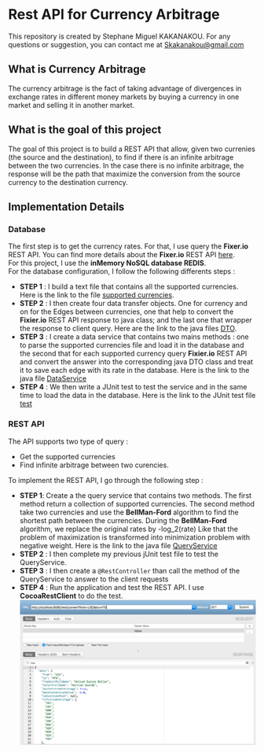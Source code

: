 # Rest API for Currency Arbitrage
This repository is created by Stephane Miguel KAKANAKOU. For any questions or suggestion, you can contact me at Skakanakou@gmail.com

## What is Currency Arbitrage
The currency arbitrage is the fact of taking advantage of divergences in exchange rates in different money markets by buying a currency in one market and selling it in another market.

## What is the goal of this project
The goal of this project is to build a REST API that allow, given two currenies (the source and the destination), to find if there is an infinite arbitrage between the two currencies. In the case there is no infinite arbitrage, the response will be the path that maximize the conversion from the source currency to the destination currency.

## Implementation Details
### Database
The first step is to get the currency rates. For that, I use query the **Fixer.io** REST API. You can find more details about the **Fixer.io** REST API [here](http://fixer.io). 
<br>For this project, I use the **inMemory NoSQL database REDIS**. 
<br>For the database configuration, I follow the following differents steps : 

* **STEP 1** : I build a text file that contains all the supported currencies.  Here is the link to the file [supported currencies](https://github.com/MiguelSteph/CurrencyArbitrageRestAPI/blob/master/CurrencyConversionAPI/src/main/resources/supportedCurrencies/supportedCurrencies.txt). 
* **STEP 2** : I then create four data transfer objects. One for currency and on for the Edges between currencies, one that help to convert the **Fixier.io** REST API response to java class; and the last one that wrapper the response to client query. Here are the link to the java files [DTO](https://github.com/MiguelSteph/CurrencyArbitrageRestAPI/tree/master/CurrencyConversionAPI/src/main/java/com/convertion/dto).
* **STEP 3** : I create a data service that contains two mains methods : one to parse the supported currencies file and load it in the database and the second that for each supported currency query **Fixier.io** REST API and convert the answer into the corresponding java DTO class and treat it to save each edge with its rate in the database. Here is the link to the java file [DataService](https://github.com/MiguelSteph/CurrencyArbitrageRestAPI/blob/master/CurrencyConversionAPI/src/main/java/com/convertion/services/DataService.java)
* **STEP 4** : We then write a JUnit test to test the service and in the same time to load the data in the database. Here is the link to the JUnit test file [test](https://github.com/MiguelSteph/CurrencyArbitrageRestAPI/blob/master/CurrencyConversionAPI/src/test/java/com/convertion/rest/TestDataService.java)

### REST API
The API supports two type of query : 

* Get the supported currencies
* Find infinite arbitrage between two curencies.

To implement the REST API, I go through the following step : 

* **STEP 1**: Create a the query service that contains two methods. The first method return a collection of supported currencies. The second method take two currencies and use the **BellMan-Ford** algorithm to find the shortest path between the currencies. During the **BellMan-Ford** algorithm, we replace the original rates by -log_2(rate)
Like that the problem of maximization is transformed into minimization problem with negative weight.
Here is the link to the java file [QueryService](https://github.com/MiguelSteph/CurrencyArbitrageRestAPI/blob/master/CurrencyConversionAPI/src/main/java/com/convertion/services/QueryService.java)
* **STEP 2** : I then complete my previous jUnit test file to test the QueryService.
* **STEP 3** : I then create a `@RestController` than call the method of the QueryService to answer to the client requests
* **STEP 4** : Run the application and test the REST API. I use **CocoaRestClient** to do the test.
![Alt Image Text](screenShot.png "Test of the REST API")



